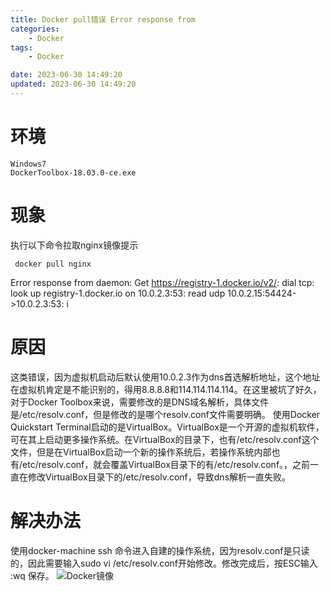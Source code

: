 ```yaml
---
title: Docker pull错误 Error response from
categories:
	- Docker
tags: 
	- Docker

date: 2023-06-30 14:49:20
updated: 2023-06-30 14:49:20
---
```

<!-- toc -->
# <span id="inline-blue">环境</span>
	Windows7
	DockerToolbox-18.03.0-ce.exe
# <span id="inline-blue">现象</span>
执行以下命令拉取nginx镜像提示
```shell
 docker pull nginx 
```
Error response from daemon: Get https://registry-1.docker.io/v2/: dial tcp: look
up registry-1.docker.io on 10.0.2.3:53: read udp 10.0.2.15:54424->10.0.2.3:53: i
# <span id="inline-blue">原因</span>
这类错误，因为虚拟机启动后默认使用10.0.2.3作为dns首选解析地址，这个地址在虚拟机肯定是不能识别的，得用8.8.8.8和114.114.114.114。在这里被坑了好久，对于Docker Toolbox来说，需要修改的是DNS域名解析，具体文件是/etc/resolv.conf，但是修改的是哪个resolv.conf文件需要明确。
使用Docker Quickstart Terminal启动的是VirtualBox。VirtualBox是一个开源的虚拟机软件，可在其上启动更多操作系统。在VirtualBox的目录下，也有/etc/resolv.conf这个文件，但是在VirtualBox启动一个新的操作系统后，若操作系统内部也有/etc/resolv.conf，就会覆盖VirtualBox目录下的有/etc/resolv.conf。，之前一直在修改VirtualBox目录下的/etc/resolv.conf，导致dns解析一直失败。

# <span id="inline-blue">解决办法</span>
使用docker-machine ssh  命令进入自建的操作系统，因为resolv.conf是只读的，因此需要输入sudo vi /etc/resolv.conf开始修改。修改完成后，按ESC输入 :wq 保存。
![Docker镜像](/images/docker/docker_20230630_001.png)

